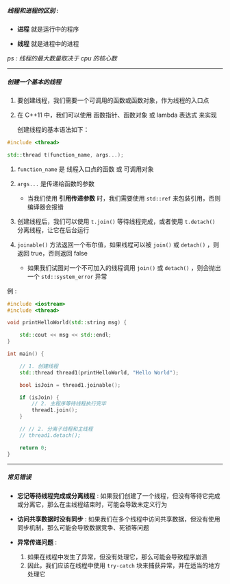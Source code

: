 
##### 线程和进程的区别 :

- **进程** 就是运行中的程序

- **线程** 就是进程中的进程

*ps :    线程的最大数量取决于 cpu 的核心数*


---

##### 创建一个基本的线程

1. 要创建线程，我们需要一个可调用的函数或函数对象，作为线程的入口点
2. 在 C++11 中，我们可以使用 函数指针、函数对象 或 lambda 表达式 来实现

	创建线程的基本语法如下：

```cpp
#include <thread>

std::thread t(function_name, args...);
```
  
1. `function_name` 是 线程入口点的函数 或 可调用对象

2. `args...` 是传递给函数的参数
	- 当我们使用 **引用传递参数** 时，我们需要使用 `std::ref` 来包装引用，否则编译器会报错

3. 创建线程后，我们可以使用 `t.join()` 等待线程完成，或者使用 `t.detach()` 分离线程，让它在后台运行

4.  `joinable()` 方法返回一个布尔值，如果线程可以被 `join()` 或 `detach()` ，则返回 true，否则返回 false
	- 如果我们试图对一个不可加入的线程调用 `join()` 或 `detach()` ，则会抛出一个 `std::system_error` 异常 

例 :

```cpp
#include <iostream>
#include <thread>

void printHelloWorld(std::string msg) {

    std::cout << msg << std::endl;
}

int main() {

    // 1. 创建线程
    std::thread thread1(printHelloWorld, "Hello World");

    bool isJoin = thread1.joinable();

    if (isJoin) {
        // 2. 主程序等待线程执行完毕
        thread1.join();
    }

    // // 2. 分离子线程和主线程
    // thread1.detach();

    return 0;
}
```


---

##### 常见错误

- **忘记等待线程完成或分离线程** :
	如果我们创建了一个线程，但没有等待它完成或分离它，那么在主线程结束时，可能会导致未定义行为

  
- **访问共享数据时没有同步** : 
	如果我们在多个线程中访问共享数据，但没有使用同步机制，那么可能会导致数据竞争、死锁等问题

  
- **异常传递问题** :
	1. 如果在线程中发生了异常，但没有处理它，那么可能会导致程序崩溃
	2. 因此，我们应该在线程中使用 `try-catch` 块来捕获异常，并在适当的地方处理它

